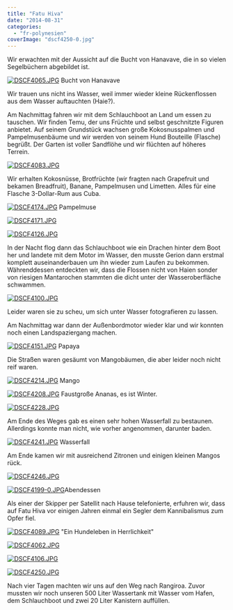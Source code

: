 ```yaml
---
title: "Fatu Hiva"
date: "2014-08-31"
categories: 
  - "fr-polynesien"
coverImage: "dscf4250-0.jpg"
---
```


Wir erwachten mit der Aussicht auf die Bucht von Hanavave, die in so vielen Segelbüchern abgebildet ist.

[![DSCF4065.JPG](images/dscf4065.jpg)](https://hafenstrand.wordpress.com/wp-content/uploads/2014/09/dscf4065.jpg) Bucht von Hanavave

Wir trauen uns nicht ins Wasser, weil immer wieder kleine Rückenflossen aus dem Wasser auftauchten (Haie?).

Am Nachmittag fahren wir mit dem Schlauchboot an Land um essen zu tauschen. Wir finden Temu, der uns Früchte und selbst geschnitzte Figuren anbietet. Auf seinem Grundstück wachsen große Kokosnusspalmen und Pampelmusenbäume und wir werden von seinem Hund Bouteille (Flasche) begrüßt. Der Garten ist voller Sandflöhe und wir flüchten auf höheres Terrein.

[![DSCF4083.JPG](images/dscf4083.jpg)](https://hafenstrand.wordpress.com/wp-content/uploads/2014/09/dscf4083.jpg)

Wir erhalten Kokosnüsse, Brotfrüchte (wir fragten nach Grapefruit und bekamen Breadfruit), Banane, Pampelmusen und Limetten. Alles für eine Flasche 3-Dollar-Rum aus Cuba.

[![DSCF4174.JPG](images/dscf4174.jpg)](https://hafenstrand.wordpress.com/wp-content/uploads/2014/09/dscf4174.jpg) Pampelmuse

[![DSCF4171.JPG](images/dscf4171.jpg)](https://hafenstrand.wordpress.com/wp-content/uploads/2014/09/dscf4171.jpg)

[![DSCF4126.JPG](images/dscf4126.jpg)](https://hafenstrand.wordpress.com/wp-content/uploads/2014/09/dscf4126.jpg)

In der Nacht flog dann das Schlauchboot wie ein Drachen hinter dem Boot her und landete mit dem Motor im Wasser, den musste Gerion dann erstmal komplett auseinanderbauen um ihn wieder zum Laufen zu bekommen. Währenddessen entdeckten wir, dass die Flossen nicht von Haien sonder von riesigen Mantarochen stammten die dicht unter der Wasseroberfläche schwammen.

[![DSCF4100.JPG](images/dscf4100.jpg)](https://hafenstrand.wordpress.com/wp-content/uploads/2014/09/dscf4100.jpg)

Leider waren sie zu scheu, um sich unter Wasser fotografieren zu lassen.

Am Nachmittag war dann der Außenbordmotor wieder klar und wir konnten noch einen Landspaziergang machen.

[![DSCF4151.JPG](images/dscf4151.jpg)](https://hafenstrand.wordpress.com/wp-content/uploads/2014/09/dscf4151.jpg) Papaya

Die Straßen waren gesäumt von Mangobäumen, die aber leider noch nicht reif waren.

[![DSCF4214.JPG](images/dscf4214.jpg)](https://hafenstrand.wordpress.com/wp-content/uploads/2014/09/dscf4214.jpg) Mango

[![DSCF4208.JPG](images/dscf4208.jpg)](https://hafenstrand.wordpress.com/wp-content/uploads/2014/09/dscf4208.jpg) Faustgroße Ananas, es ist Winter.

[![DSCF4228.JPG](images/dscf4228.jpg)](https://hafenstrand.wordpress.com/wp-content/uploads/2014/09/dscf4228.jpg)

Am Ende des Weges gab es einen sehr hohen Wasserfall zu bestaunen. Allerdings konnte man nicht, wie vorher angenommen, darunter baden.

[![DSCF4241.JPG](images/dscf4241.jpg)](https://hafenstrand.wordpress.com/wp-content/uploads/2014/09/dscf4241.jpg) Wasserfall

Am Ende kamen wir mit ausreichend Zitronen und einigen kleinen Mangos rück.

[![DSCF4246.JPG](images/dscf4246.jpg)](https://hafenstrand.wordpress.com/wp-content/uploads/2014/09/dscf4246.jpg)

[![DSCF4199-0.JPG](images/dscf4199-0.jpg)](https://hafenstrand.wordpress.com/wp-content/uploads/2014/09/dscf4199-0.jpg)Abendessen

Als einer der Skipper per Satellit nach Hause telefonierte, erfuhren wir, dass auf Fatu Hiva vor einigen Jahren einmal ein Segler dem Kannibalismus zum Opfer fiel.

[![DSCF4089.JPG](images/dscf4089.jpg)](https://hafenstrand.wordpress.com/wp-content/uploads/2014/09/dscf4089.jpg) "Ein Hundeleben in Herrlichkeit"

[![DSCF4062.JPG](images/dscf4062.jpg)](https://hafenstrand.wordpress.com/wp-content/uploads/2014/09/dscf4062.jpg)

[![DSCF4106.JPG](images/dscf4106.jpg)](https://hafenstrand.wordpress.com/wp-content/uploads/2014/09/dscf4106.jpg)

[![DSCF4250.JPG](images/dscf4250.jpg)](https://hafenstrand.wordpress.com/wp-content/uploads/2014/09/dscf4250.jpg)

Nach vier Tagen machten wir uns auf den Weg nach Rangiroa. Zuvor mussten wir noch unseren 500 Liter Wassertank mit Wasser vom Hafen, dem Schlauchboot und zwei 20 Liter Kanistern auffüllen.

